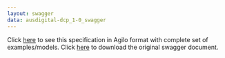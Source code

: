 ```yaml
---
layout: swagger
data: ausdigital-dcp_1-0_swagger
---
```


Click [here](specs/ausdigital-dcp/1.0/agilo.html) to see this specification in Agilo format with complete set of examples/models.
Click [here](specs/ausdigital-dcp/1.0/swagger.json) to download the original swagger document.
